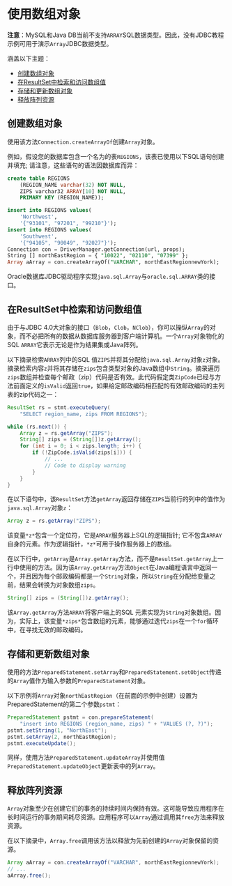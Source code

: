 # 使用数组对象

**注意**：MySQL和Java DB当前不支持`ARRAY`SQL数据类型。因此，没有JDBC教程示例可用于演示`Array`JDBC数据类型。

涵盖以下主题：

- [创建数组对象](https://docs.oracle.com/javase/tutorial/jdbc/basics/array.html#creating_array)
- [在ResultSet中检索和访问数组值](https://docs.oracle.com/javase/tutorial/jdbc/basics/array.html#retrieving_array)
- [存储和更新数组对象](https://docs.oracle.com/javase/tutorial/jdbc/basics/array.html#storing_array)
- [释放阵列资源](https://docs.oracle.com/javase/tutorial/jdbc/basics/array.html#releasing_array)

## 创建数组对象

使用该方法`Connection.createArrayOf`创建`Array`对象。

例如，假设您的数据库包含一个名为的表`REGIONS`，该表已使用以下SQL语句创建并填充; 请注意，这些语句的语法因数据库而异：

```sql
create table REGIONS
    (REGION_NAME varchar(32) NOT NULL,
    ZIPS varchar32 ARRAY[10] NOT NULL,
    PRIMARY KEY (REGION_NAME));

insert into REGIONS values(
    'Northwest',
    '{"93101", "97201", "99210"}');
insert into REGIONS values(
    'Southwest',
    '{"94105", "90049", "92027"}');
Connection con = DriverManager.getConnection(url, props);
String [] northEastRegion = { "10022", "02110", "07399" };
Array aArray = con.createArrayOf("VARCHAR", northEastRegionnewYork);
```

Oracle数据库JDBC驱动程序实现`java.sql.Array`与`oracle.sql.ARRAY`类的接口。

## 在ResultSet中检索和访问数组值

由于与JDBC 4.0大对象的接口（`Blob`，`Clob`，`NClob`），你可以操纵`Array`的对象，而不必把所有的数据从数据库服务器到客户端计算机。一个`Array`对象物化的SQL `ARRAY`它表示无论是作为结果集或Java阵列。

以下摘录检索`ARRAY`列中的SQL 值`ZIPS`并将其分配给`java.sql.Array`对象`z`对象。摘录检索内容`z`并将其存储在`zips`包含类型对象的Java数组中`String`。摘录遍历`zips`数组并检查每个邮政（zip）代码是否有效。此代码假定类`ZipCode`已经与方法前面定义的`isValid`返回`true`，如果给定邮政编码相匹配的有效邮政编码的主列表的zip代码之一：

```java
ResultSet rs = stmt.executeQuery(
    "SELECT region_name, zips FROM REGIONS");

while (rs.next()) {
    Array z = rs.getArray("ZIPS");
    String[] zips = (String[])z.getArray();
    for (int i = 0; i < zips.length; i++) {
        if (!ZipCode.isValid(zips[i])) {
            // ...
            // Code to display warning
        }
    }
}
```

在以下语句中，该`ResultSet`方法`getArray`返回存储在`ZIPS`当前行的列中的值作为`java.sql.Array`对象`z`：

```java
Array z = rs.getArray("ZIPS");
```

该变量`*z*`包含一个定位符，它是`ARRAY`服务器上SQL的逻辑指针; 它不包含`ARRAY`自身的元素。作为逻辑指针，`*z*`可用于操作服务器上的数组。

在以下行中，`getArray`是`Array.getArray`方法，而不是`ResultSet.getArray`上一行中使用的方法。因为该`Array.getArray`方法`Object`在Java编程语言中返回一个，并且因为每个邮政编码都是一个`String`对象，所以`String`在分配给变量之前，结果会转换为对象数组`zips`。

```java
String[] zips = (String[])z.getArray();
```

该`Array.getArray`方法`ARRAY`将客户端上的SQL 元素实现为`String`对象数组。因为，实际上，该变量`*zips*`包含数组的元素，能够通过迭代`zips`在一个`for`循环中，在寻找无效的邮政编码。

## 存储和更新数组对象

使用的方法`PreparedStatement.setArray`和`PreparedStatement.setObject`传递的`Array`值作为输入参数的`PreparedStatement`对象。

以下示例将`Array`对象`northEastRegion`（在前面的示例中创建）设置为PreparedStatement的第二个参数`pstmt`：

```java
PreparedStatement pstmt = con.prepareStatement(
    "insert into REGIONS (region_name, zips) " + "VALUES (?, ?)");
pstmt.setString(1, "NorthEast");
pstmt.setArray(2, northEastRegion);
pstmt.executeUpdate();
```

同样，使用方法`PreparedStatement.updateArray`并使用值`PreparedStatement.updateObject`更新表中的列`Array`。

## 释放阵列资源

`Array`对象至少在创建它们的事务的持续时间内保持有效。这可能导致应用程序在长时间运行的事务期间耗尽资源。应用程序可以`Array`通过调用其`free`方法来释放资源。

在以下摘录中，`Array.free`调用该方法以释放为先前创建的`Array`对象保留的资源。

```java
Array aArray = con.createArrayOf("VARCHAR", northEastRegionnewYork);
// ...
aArray.free();
```

